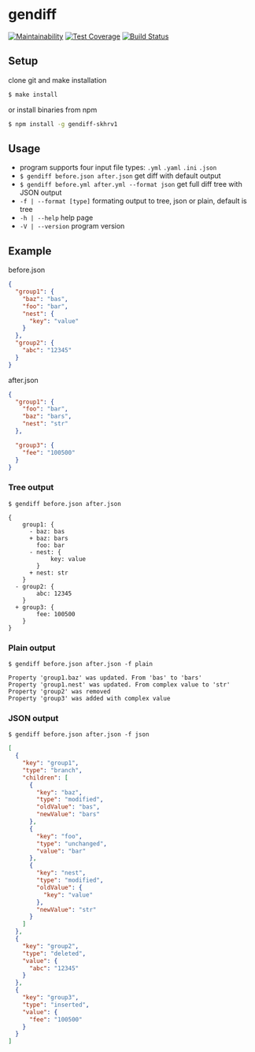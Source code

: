 # gendiff
[![Maintainability](https://api.codeclimate.com/v1/badges/8fbe69da3fca0e3ccc7e/maintainability)](https://codeclimate.com/github/skhrv/project-lvl2-s317/maintainability) [![Test Coverage](https://api.codeclimate.com/v1/badges/8fbe69da3fca0e3ccc7e/test_coverage)](https://codeclimate.com/github/skhrv/project-lvl2-s317/test_coverage) [![Build Status](https://travis-ci.org/skhrv/project-lvl2-s317.svg?branch=master)](https://travis-ci.org/skhrv/project-lvl2-s317)

## Setup

clone git and make installation
```sh
$ make install
```
or install binaries from npm
```sh
$ npm install -g gendiff-skhrv1
```

## Usage

* program supports four input file types: `.yml` `.yaml` `.ini` `.json`
* `$ gendiff before.json after.json` get diff with default output
* `$ gendiff before.yml after.yml --format json` get full diff tree with JSON output
* `-f | --format [type]` formating output to tree, json or plain, default is tree
* `-h | --help` help page
* `-V | --version` program version

## Example

before.json
```json
{
  "group1": {
    "baz": "bas",
    "foo": "bar",
    "nest": {
      "key": "value"
    }
  },
  "group2": {
    "abc": "12345"
  }
}
```
after.json
```json
{
  "group1": {
    "foo": "bar",
    "baz": "bars",
    "nest": "str"
  },

  "group3": {
    "fee": "100500"
  }
}
```
### Tree output
`$ gendiff before.json after.json`
```
{
    group1: {
      - baz: bas
      + baz: bars
        foo: bar
      - nest: {
            key: value
        }
      + nest: str
    }
  - group2: {
        abc: 12345
    }
  + group3: {
        fee: 100500
    }
}
```
### Plain output
`$ gendiff before.json after.json -f plain`
```
Property 'group1.baz' was updated. From 'bas' to 'bars'
Property 'group1.nest' was updated. From complex value to 'str'
Property 'group2' was removed
Property 'group3' was added with complex value
```
### JSON output
`$ gendiff before.json after.json -f json`
```json
[
  {
    "key": "group1",
    "type": "branch",
    "children": [
      {
        "key": "baz",
        "type": "modified",
        "oldValue": "bas",
        "newValue": "bars"
      },
      {
        "key": "foo",
        "type": "unchanged",
        "value": "bar"
      },
      {
        "key": "nest",
        "type": "modified",
        "oldValue": {
          "key": "value"
        },
        "newValue": "str"
      }
    ]
  },
  {
    "key": "group2",
    "type": "deleted",
    "value": {
      "abc": "12345"
    }
  },
  {
    "key": "group3",
    "type": "inserted",
    "value": {
      "fee": "100500"
    }
  }
]
```

